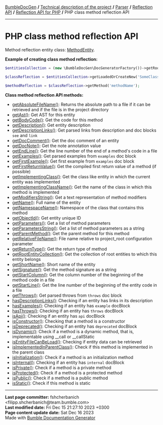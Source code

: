 <embed> <a href="/docs/README.md">BumbleDocGen</a> <b>/</b> <a href="/docs/tech/readme.md">Technical description of the project</a> <b>/</b> <a href="/docs/tech/2.parser/readme.md">Parser</a> <b>/</b> <a href="/docs/tech/2.parser/reflectionApi/readme.md">Reflection API</a> <b>/</b> <a href="/docs/tech/2.parser/reflectionApi/php/readme.md">Reflection API for PHP</a> <b>/</b> PHP class method reflection API<hr> </embed>

<embed> <h1>PHP class method reflection API</h1> </embed>

Method reflection entity class: <a href="/docs/tech/2.parser/reflectionApi/php/classes/MethodEntity.md">MethodEntity</a>.

**Example of creating class method reflection:**

```php
$entitiesCollection = (new \BumbleDocGen\DocGeneratorFactory())->getRootEntityReflections($reflectionApiConfig);

$classReflection = $entitiesCollection->getLoadedOrCreateNew('SomeClassName');

$methodReflection = $classReflection->getMethod('methodName');
```

**Class method reflection API methods:**

- [getAbsoluteFileName()](/docs/tech/2.parser/reflectionApi/php/classes/MethodEntity.md#mgetabsolutefilename): Returns the absolute path to a file if it can be retrieved and if the file is in the project directory
- [getAst()](/docs/tech/2.parser/reflectionApi/php/classes/MethodEntity.md#mgetast): Get AST for this entity
- [getBodyCode()](/docs/tech/2.parser/reflectionApi/php/classes/MethodEntity.md#mgetbodycode): Get the code for this method
- [getDescription()](/docs/tech/2.parser/reflectionApi/php/classes/MethodEntity.md#mgetdescription): Get entity description
- [getDescriptionLinks()](/docs/tech/2.parser/reflectionApi/php/classes/MethodEntity.md#mgetdescriptionlinks): Get parsed links from description and doc blocks `see` and `link`
- [getDocComment()](/docs/tech/2.parser/reflectionApi/php/classes/MethodEntity.md#mgetdoccomment): Get the doc comment of an entity
- [getDocNote()](/docs/tech/2.parser/reflectionApi/php/classes/MethodEntity.md#mgetdocnote): Get the note annotation value
- [getEndLine()](/docs/tech/2.parser/reflectionApi/php/classes/MethodEntity.md#mgetendline): Get the line number of the end of a method&#039;s code in a file
- [getExamples()](/docs/tech/2.parser/reflectionApi/php/classes/MethodEntity.md#mgetexamples): Get parsed examples from `examples` doc block
- [getFirstExample()](/docs/tech/2.parser/reflectionApi/php/classes/MethodEntity.md#mgetfirstexample): Get first example from `examples` doc block
- [getFirstReturnValue()](/docs/tech/2.parser/reflectionApi/php/classes/MethodEntity.md#mgetfirstreturnvalue): Get the compiled first return value of a method (if possible)
- [getImplementingClass()](/docs/tech/2.parser/reflectionApi/php/classes/MethodEntity.md#mgetimplementingclass): Get the class like entity in which the current entity was implemented
- [getImplementingClassName()](/docs/tech/2.parser/reflectionApi/php/classes/MethodEntity.md#mgetimplementingclassname): Get the name of the class in which this method is implemented
- [getModifiersString()](/docs/tech/2.parser/reflectionApi/php/classes/MethodEntity.md#mgetmodifiersstring): Get a text representation of method modifiers
- [getName()](/docs/tech/2.parser/reflectionApi/php/classes/MethodEntity.md#mgetname): Full name of the entity
- [getNamespaceName()](/docs/tech/2.parser/reflectionApi/php/classes/MethodEntity.md#mgetnamespacename): Namespace of the class that contains this method
- [getObjectId()](/docs/tech/2.parser/reflectionApi/php/classes/MethodEntity.md#mgetobjectid): Get entity unique ID
- [getParameters()](/docs/tech/2.parser/reflectionApi/php/classes/MethodEntity.md#mgetparameters): Get a list of method parameters
- [getParametersString()](/docs/tech/2.parser/reflectionApi/php/classes/MethodEntity.md#mgetparametersstring): Get a list of method parameters as a string
- [getParentMethod()](/docs/tech/2.parser/reflectionApi/php/classes/MethodEntity.md#mgetparentmethod): Get the parent method for this method
- [getRelativeFileName()](/docs/tech/2.parser/reflectionApi/php/classes/MethodEntity.md#mgetrelativefilename): File name relative to project_root configuration parameter
- [getReturnType()](/docs/tech/2.parser/reflectionApi/php/classes/MethodEntity.md#mgetreturntype): Get the return type of method
- [getRootEntityCollection()](/docs/tech/2.parser/reflectionApi/php/classes/MethodEntity.md#mgetrootentitycollection): Get the collection of root entities to which this entity belongs
- [getShortName()](/docs/tech/2.parser/reflectionApi/php/classes/MethodEntity.md#mgetshortname): Short name of the entity
- [getSignature()](/docs/tech/2.parser/reflectionApi/php/classes/MethodEntity.md#mgetsignature): Get the method signature as a string
- [getStartColumn()](/docs/tech/2.parser/reflectionApi/php/classes/MethodEntity.md#mgetstartcolumn): Get the column number of the beginning of the method code in a file
- [getStartLine()](/docs/tech/2.parser/reflectionApi/php/classes/MethodEntity.md#mgetstartline): Get the line number of the beginning of the entity code in a file
- [getThrows()](/docs/tech/2.parser/reflectionApi/php/classes/MethodEntity.md#mgetthrows): Get parsed throws from `throws` doc block
- [hasDescriptionLinks()](/docs/tech/2.parser/reflectionApi/php/classes/MethodEntity.md#mhasdescriptionlinks): Checking if an entity has links in its description
- [hasExamples()](/docs/tech/2.parser/reflectionApi/php/classes/MethodEntity.md#mhasexamples): Checking if an entity has `example` docBlock
- [hasThrows()](/docs/tech/2.parser/reflectionApi/php/classes/MethodEntity.md#mhasthrows): Checking if an entity has `throws` docBlock
- [isApi()](/docs/tech/2.parser/reflectionApi/php/classes/MethodEntity.md#misapi): Checking if an entity has `api` docBlock
- [isConstructor()](/docs/tech/2.parser/reflectionApi/php/classes/MethodEntity.md#misconstructor): Checking that a method is a constructor
- [isDeprecated()](/docs/tech/2.parser/reflectionApi/php/classes/MethodEntity.md#misdeprecated): Checking if an entity has `deprecated` docBlock
- [isDynamic()](/docs/tech/2.parser/reflectionApi/php/classes/MethodEntity.md#misdynamic): Check if a method is a dynamic method, that is, implementable using __call or __callStatic
- [isEntityFileCanBeLoad()](/docs/tech/2.parser/reflectionApi/php/classes/MethodEntity.md#misentityfilecanbeload): Checking if entity data can be retrieved
- [isImplementedInParentClass()](/docs/tech/2.parser/reflectionApi/php/classes/MethodEntity.md#misimplementedinparentclass): Check if this method is implemented in the parent class
- [isInitialization()](/docs/tech/2.parser/reflectionApi/php/classes/MethodEntity.md#misinitialization): Check if a method is an initialization method
- [isInternal()](/docs/tech/2.parser/reflectionApi/php/classes/MethodEntity.md#misinternal): Checking if an entity has `internal` docBlock
- [isPrivate()](/docs/tech/2.parser/reflectionApi/php/classes/MethodEntity.md#misprivate): Check if a method is a private method
- [isProtected()](/docs/tech/2.parser/reflectionApi/php/classes/MethodEntity.md#misprotected): Check if a method is a protected method
- [isPublic()](/docs/tech/2.parser/reflectionApi/php/classes/MethodEntity.md#mispublic): Check if a method is a public method
- [isStatic()](/docs/tech/2.parser/reflectionApi/php/classes/MethodEntity.md#misstatic): Check if this method is static

<div id='page_committer_info'>
<hr>
<b>Last page committer:</b> fshcherbanich &lt;filipp.shcherbanich@team.bumble.com&gt;<br><b>Last modified date:</b>   Fri Dec 15 21:27:10 2023 +0300<br><b>Page content update date:</b> Sat Dec 16 2023<br>Made with <a href='https://github.com/bumble-tech/bumble-doc-gen/blob/master/docs/README.md'>Bumble Documentation Generator</a></div>